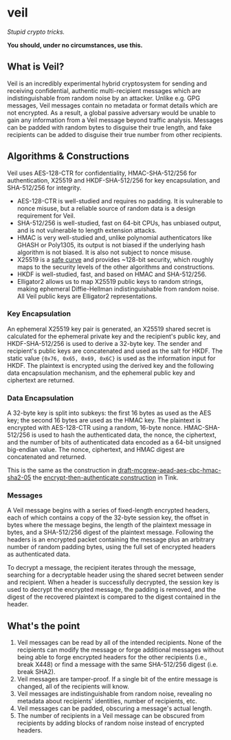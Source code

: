 # veil

_Stupid crypto tricks._

**You should, under no circumstances, use this.**

## What is Veil?

Veil is an incredibly experimental hybrid cryptosystem for sending and receiving confidential,
authentic multi-recipient messages which are indistinguishable from random noise by an attacker.
Unlike e.g. GPG messages, Veil messages contain no metadata or format details which are not
encrypted. As a result, a global passive adversary would be unable to gain any information from a
Veil message beyond traffic analysis. Messages can be padded with random bytes to disguise their
true length, and fake recipients can be added to disguise their true number from other recipients.

## Algorithms & Constructions
 
Veil uses AES-128-CTR for confidentiality, HMAC-SHA-512/256 for authentication, X25519 and
HKDF-SHA-512/256 for key encapsulation, and SHA-512/256 for integrity.

* AES-128-CTR is well-studied and requires no padding. It is vulnerable to nonce misuse, but a 
  reliable source of random data is a design requirement for Veil.
* SHA-512/256 is well-studied, fast on 64-bit CPUs, has unbiased output, and is not vulnerable to
  length extension attacks.
* HMAC is very well-studied and, unlike polynomial authenticators like GHASH or Poly1305, its output
  is not biased if the underlying hash algorithm is not biased. It is also not subject to nonce
  misuse.
* X25519 is a [safe curve](https://safecurves.cr.yp.to) and provides ~128-bit security, which
  roughly maps to the security levels of the other algorithms and constructions.
* HKDF is well-studied, fast, and based on HMAC and SHA-512/256.
* Elligator2 allows us to map X25519 public keys to random strings, making ephemeral Diffie-Hellman
  indistinguishable from random noise. All Veil public keys are Elligator2 representations.

### Key Encapsulation

An ephemeral X25519 key pair is generated, an X25519 shared secret is calculated for the ephemeral
private key and the recipient's public key, and HKDF-SHA-512/256 is used to derive a 32-byte key.
The sender and recipient's public keys are concatenated and used as the salt for HKDF. The static
value `{0x76, 0x65, 0x69, 0x6C}` is used as the information input for HKDF. The plaintext is 
encrypted using the derived key and the following data encapsulation mechanism, and the ephemeral
public key and ciphertext are returned.

### Data Encapsulation

A 32-byte key is split into subkeys: the first 16 bytes as used as the AES key; the second 16 bytes
are used as the HMAC key. The plaintext is encrypted with AES-128-CTR using a random, 16-byte nonce.
HMAC-SHA-512/256 is used to hash the authenticated data, the nonce, the ciphertext, and the number
of bits of authenticated data encoded as a 64-bit unsigned big-endian value. The nonce, ciphertext,
and HMAC digest are concatenated and returned.

This is the same as the construction in
[draft-mcgrew-aead-aes-cbc-hmac-sha2-05](https://www.ietf.org/archive/id/draft-mcgrew-aead-aes-cbc-hmac-sha2-05.txt)
the [encrypt-then-authenticate
construction](https://github.com/google/tink/blob/master/java/src/main/java/com/google/crypto/tink/subtle/EncryptThenAuthenticate.java)
in Tink.

### Messages

A Veil message begins with a series of fixed-length encrypted headers, each of which contains a copy
of the 32-byte session key, the offset in bytes where the message begins, the length of the
plaintext message in bytes, and a SHA-512/256 digest of the plaintext message. Following the headers
is an encrypted packet containing the message plus an arbitrary number of random padding bytes,
using the full set of encrypted headers as authenticated data.

To decrypt a message, the recipient iterates through the message, searching for a decryptable header
using the shared secret between sender and recipient. When a header is successfully decrypted, the
session key is used to decrypt the encrypted message, the padding is removed, and the digest of the
recovered plaintext is compared to the digest contained in the header.

## What's the point

1. Veil messages can be read by all of the intended recipients. None of the recipients can modify
   the message or forge additional messages without being able to forge encrypted headers for the
   other recipients (i.e., break X448) or find a message with the same SHA-512/256 digest (i.e. 
   break SHA2).
2. Veil messages are tamper-proof. If a single bit of the entire message is changed, all of the
   recipients will know.
3. Veil messages are indistinguishable from random noise, revealing no metadata about recipients'
   identities, number of recipients, etc.
4. Veil messages can be padded, obscuring a message's actual length.
5. The number of recipients in a Veil message can be obscured from recipients by adding blocks of 
   random noise instead of encrypted headers.

